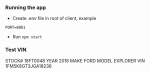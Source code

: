 ### Running the app
- Create .env file in root of client, example
```
PORT=8081
```
- Run `npm start`

### Test VIN
STOCK#	18FT0048
YEAR	2018
MAKE FORD
MODEL 	EXPLORER
VIN	1FM5K8GT3JGA18236
